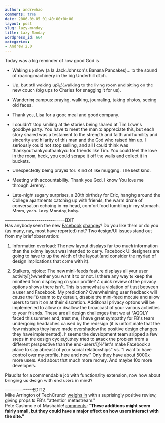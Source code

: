 ```yaml
---
author: andrewhao
comments: true
date: 2006-09-05 01:40:00+00:00
layout: post
slug: lazy-monday
title: Lazy Monday
wordpress_id: 664
categories:
- Andrew 2.0
---
```


Today was a big reminder of how good God is.  


  * Waking up slow (a la Jack Johnson's Banana Pancakes)... to the sound of roaring machinery in the big Underhill ditch.  

  * Up, but still waking upï¿½walking to the living room and sitting on the new couch (big ups to Charles for snagging it for us).
  * Wandering campus: praying, walking, journaling, taking photos, seeing old faces.
  * Thank you, Lisa for a good meal and good company.
  * I couldn't stop smiling at the stories being shared at Tim Lowe's goodbye party. You have to meet the man to appreciate this, but each story shared was a testament to the strength and faith and humility and sincerity and hilarity of this man and the God who raised him up. I seriously could not stop smiling, and all I could think was thankyouthankyouthankyou for friends like Tim. You could feel the love in the room, heck, you could scrape it off the walls and collect it in buckets.
  * Unexpectedly being prayed for. Kind of like mugging. The best kind.  

  * Meeting with accountability. Thank you God. I know You love me through Jeremy.
  * Late-night sugary surprises, a 20th birthday for Eric, hanging around the College apartments catching up with friends, the warm drone of conversation echoing in my head, comfort food tumbling in my stomach.
Mmm, yeah. Lazy Monday, baby.  
  
------------------------------EDIT  
Has anybody seen the new [Facebook](http://www.facebook.com) [changes](http://blog.facebook.com/blog.php?post=2207967130#comments)? Do you like them or do you (as many, nay, most have reported) not? Two design/UI issues stand out from my brief observation:  


  1. Information overload: The new layout displays far too much information than the skinny layout was intended to carry. Facebook UI designers are going to have to up the width of the layout (and consider the myriad of design implications that come with it).  

  2. Stalkers, rejoice: The new mini-feeds feature displays all your user activityï¿½whether you want it to or not. Is there any way to keep the minifeed from displaying on your profile? A quick review of the privacy options shows there isn't. This is somewhat a violation of trust between a user and Facebook. My prediction? Overwhelming user feedback will cause the FB team to by default, disable the mini-feed module and allow users to turn it on at their discretion. Additional privacy options will be implemented to allow or disallow the broadcast of your various activities to your friends.
These are all design challenges that we at FAQQLY faced this summer and, trust me, I have great sympathy for FB's team undergoing headaches caused by the redesign (it is unfortunate that the few mistakes they have made overshadow the positive design changes they have implemented). It seems the development team skipped a few steps in the design cycleï¿½they tried to attack the problem from a different perspective than the end-users'ï¿½"let's make Facebook a place to stay abreast of your social relationships" vs. "I want to have control over my profile, here and now." Only they have about 5000x more users. And about that much more money. And maybe 10x more developers.  
  
Plaudits for a commendable job with functionality extension, now how about bringing us design with end users in mind?  
  
--------------EDIT2  
Mike Arrington of TechCrunch [weighs in](http://www.techcrunch.com/2006/09/05/new-facebook-redesign-more-than-just-aesthetics/) with a suprisingly positive review, giving props to FB's "attention metastream."  
Pete Cashmore of Mashable! [comments](http://mashable.com/2006/09/05/facebooks-facelift-mini-feeds-and-news-feeds/): "**These additions might seem fairly small, but they could have a major effect on how users interact with the site."**
